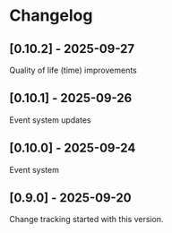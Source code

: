 # Changelog

## [0.10.2] - 2025-09-27

Quality of life (time) improvements

## [0.10.1] - 2025-09-26

Event system updates

## [0.10.0] - 2025-09-24

Event system

## [0.9.0] - 2025-09-20

Change tracking started with this version.
